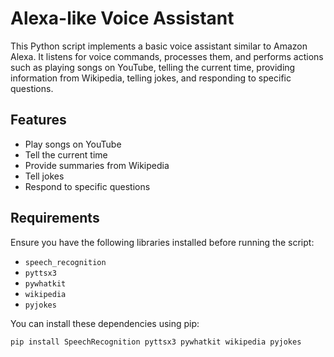 # Alexa-like Voice Assistant

This Python script implements a basic voice assistant similar to Amazon Alexa. It listens for voice commands, processes them, and performs actions such as playing songs on YouTube, telling the current time, providing information from Wikipedia, telling jokes, and responding to specific questions.

## Features

- Play songs on YouTube
- Tell the current time
- Provide summaries from Wikipedia
- Tell jokes
- Respond to specific questions

## Requirements

Ensure you have the following libraries installed before running the script:
- `speech_recognition`
- `pyttsx3`
- `pywhatkit`
- `wikipedia`
- `pyjokes`

You can install these dependencies using pip:

```bash
pip install SpeechRecognition pyttsx3 pywhatkit wikipedia pyjokes
